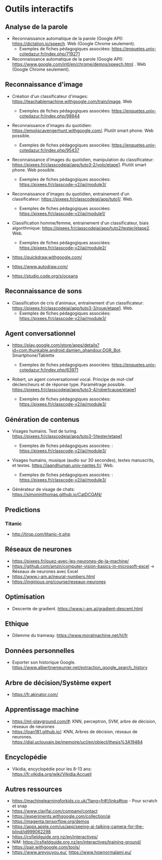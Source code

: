 # Outils interactifs


## Analyse de la parole

* Reconnaissance automatique de la parole (Google API): https://dictation.io/speech. Web (Google Chrome seulement).
	* Exemples de fiches pédagogiques associées: https://enquetes.univ-cotedazur.fr/index.php/719271 
* Reconnaissance automatique de la parole (Google API):  https://www.google.com/intl/en/chrome/demos/speech.html . Web (Google Chrome seulement).


## Reconnaissance d'image

* Création d'un classificateur d'images: https://teachablemachine.withgoogle.com/train/image. Web
	* Exemples de fiches pédagogiques associées: https://enquetes.univ-cotedazur.fr/index.php/98944 
	
* Reconnaissance d'images du quotidien: https://emojiscavengerhunt.withgoogle.com/. Plutôt smart phone. Web possible.
	* Exemples de fiches pédagogiques associées: https://enquetes.univ-cotedazur.fr/index.php/95437 

* Reconnaissance d'images du quotidien, manipulation du classificateur: https://pixees.fr/classcodeiai/app/tuto3-2/yolo/etape1. Plutôt smart phone. Web possible.
	* Exemples de fiches pédagogiques associées: https://pixees.fr/classcode-v2/iai/module3/

* Reconnaissance d'images du quotidien, entrainement d'un classificateur: https://pixees.fr/classcodeiai/app/tuto1/. Web.
	* Exemples de fiches pédagogiques associées:  https://pixees.fr/classcode-v2/iai/module1/

* Classification homme/femme, entrainement d'un classificateur, biais algorithmique: https://pixees.fr/classcodeiai/app/tuto2/tester/etape2. Web.
	* Exemples de fiches pédagogiques associées:  https://pixees.fr/classcode-v2/iai/module2/

* https://quickdraw.withgoogle.com/

* https://www.autodraw.com/

* https://studio.code.org/s/oceans

## Reconnaissance de sons


* Classification de cris d'animaux, entrainement d'un classificateur: https://pixees.fr/classcodeiai/app/tuto3-3/roue/etape1. Web.
	* Exemples de fiches pédagogiques associées:  https://pixees.fr/classcode-v2/iai/module3/

	
## Agent conversationnel

* https://play.google.com/store/apps/details?id=com.thunkable.android.damien_ghandour.DGR_Bot. Smartphone/Tablette
	* Exemples de fiches pédagogiques associées: https://enquetes.univ-cotedazur.fr/index.php/63971

* Robert, un agent conversationnel vocal. Principe de mot-clef déclencheurs et de réponse type. Paramétrage possible. https://pixees.fr/classcodeiai/app/tuto3-4/robertcause/etape1
	* Exemples de fiches pédagogiques associées:  https://pixees.fr/classcode-v2/iai/module3/

## Génération de contenus

* Visages humains. Test de turing. https://pixees.fr/classcodeiai/app/tuto3-1/tester/etape1
	* Exemples de fiches pédagogiques associées:  : https://pixees.fr/classcode-v2/iai/module3/

* Visages humains, musique (audio sur 30 secondes), textes manuscrits, et textes. https://iaandhuman.univ-nantes.fr/. Web. 
	* Exemples de fiches pédagogiques associées:  : https://pixees.fr/classcode-v2/iai/module3/

* Générateur de visage de chats: https://simoninithomas.github.io/CatDCGAN/


	
## Predictions

### Titanic

* http://tirop.com/titanic-lr.php


## Réseaux de neurones

* https://pixees.fr/jouez-avec-les-neurones-de-la-machine/
* https://github.com/amzn/computer-vision-basics-in-microsoft-excel -> Réseaux de neurones avec Excel
* https://www.i-am.ai/neural-numbers.html
* https://inginious.org/course/reseaux-neurones

## Optimisation

* Descente de gradient. https://www.i-am.ai/gradient-descent.html

## Ethique

* Dilemme du tramway. https://www.moralmachine.net/hl/fr


## Données personnelles

* Exporter son historique Google. https://www.albertinemeunier.net/extraction_google_search_history

## Arbre de décision/Système expert

* https://fr.akinator.com/

## Apprentissage machine

* https://ml-playground.com/#: KNN, perceptron, SVM, arbre de décision, réseaux de neurones
* https://loan181.github.io/: KNN, Arbres de décision, réseaux de neurones. https://dial.uclouvain.be/memoire/ucl/en/object/thesis%3A19484

## Encyclopédie

* Vikidia, encyclopédie pour les 8-13 ans: https://fr.vikidia.org/wiki/Vikidia:Accueil

## Autres ressources

* https://machinelearningforkids.co.uk/?lang=fr#!/links#top - Pour scratch et snap
* https://www.clarifai.com/company/contact
* https://experiments.withgoogle.com/collection/ai
* https://magenta.tensorflow.org/demos
* https://apps.apple.com/us/app/seeing-ai-talking-camera-for-the-blind/id999062298
* https://csfieldguide.org.nz/en/interactives/
* NIM: https://csfieldguide.org.nz/en/interactives/training-ground/
* https://pair.withgoogle.com/tools/
* https://www.areyouyou.eu/, https://www.hownormalami.eu/